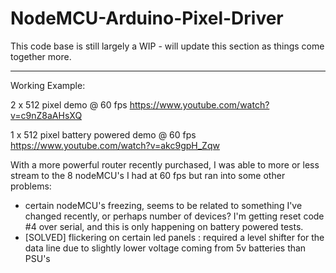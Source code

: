 # NodeMCU-Arduino-Pixel-Driver

This code base is still largely a WIP - will update this section as things come together more.

---

Working Example:

2 x 512 pixel demo @ 60 fps
https://www.youtube.com/watch?v=c9nZ8aAHsXQ

1 x 512 pixel battery powered demo @ 60 fps
https://www.youtube.com/watch?v=akc9gpH_Zqw

With a more powerful router recently purchased, I was able to more or less stream to the 8 nodeMCU's I had at 60 fps but ran into some other problems:

- certain nodeMCU's freezing, seems to be related to something I've changed recently, or perhaps number of devices? I'm getting reset code #4 over serial, and this is only happening on battery powered tests.
- [SOLVED] flickering on certain led panels : required a level shifter for the data line due to slightly lower voltage coming from 5v batteries than PSU's

